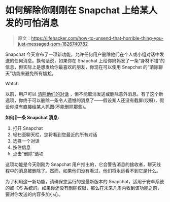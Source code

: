 # 如何解除你刚刚在 Snapchat 上给某人发的可怕消息

> 原文：<https://lifehacker.com/how-to-unsend-that-horrible-thing-you-just-messaged-som-1826740782>

Snapchat 今天宣布了一项新功能，允许任何用户删除他们在个人或小组对话中发送的任何消息。换句话说，如果你在 Snapchat 上给你妈妈发了一条“身材不错”的信息，但实际上是想发给你最喜欢的朋友，你现在可以使用 Snapchat 的“清除聊天”功能来避免所有尴尬。

Watch

以前，用户可以 [清除他们的对话](https://support.snapchat.com/en-US/a/clear-feed) ，但不能取消发送或删除意外消息。有了这个新选项，你终于可以删除一条令人遗憾的消息了——假设某人还没有截屏(哎呀)，假设你没有直接给某人抓图(不能删除那些)。

**如何👻一条 Snapchat 消息:**

1.  打开 Snapchat
2.  轻扫至聊天栏，您将看到您最近的所有对话
3.  选择一个对话
4.  按住信息
5.  点击“删除”选项

这项功能是今天刚刚为 Snapchat 用户推出的，它会警告消息的接收者，聊天线程中的消息被删除了。然而，如果他们没有看过，他们将永远看不到它是什么。

为了利用这一新功能，请确保您运行的是最新版本的 Snapchat，适用于安卓系统的或 iOS 系统的。如果你还没有删除权限，那么在未来几周内收到该功能之前，要对你发送的内容多加小心。